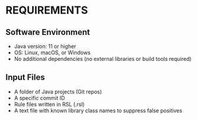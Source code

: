 # REQUIREMENTS

## Software Environment

- Java version: 11 or higher
- OS: Linux, macOS, or Windows
- No additional dependencies (no external libraries or build tools required)

## Input Files

- A folder of Java projects (Git repos)
- A specific commit ID
- Rule files written in RSL (.rsl)
- A text file with known library class names to suppress false positives

<!-- ## Hardware

- Minimum: 2 GB RAM
- Recommended: 4+ GB RAM
- Disk space: ~1 GB depending on dataset size
- Processing time: ~2–3 minutes per commit on a modern laptop -->
